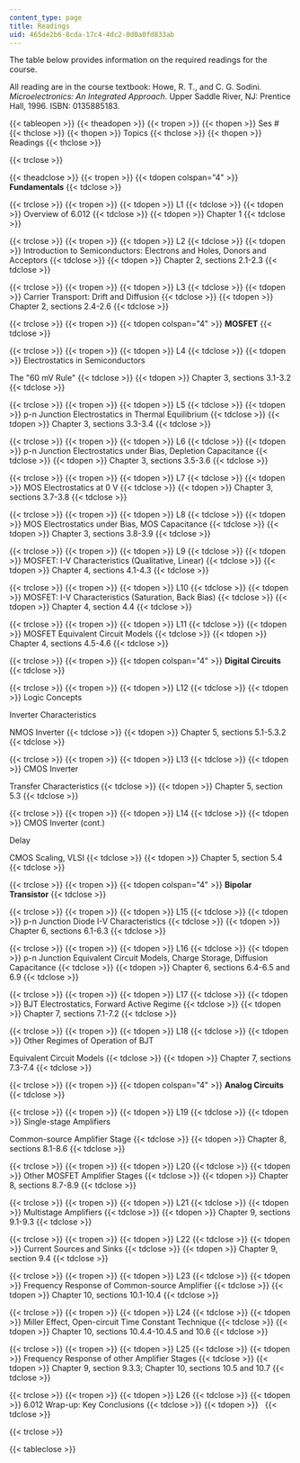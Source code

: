 ```yaml
---
content_type: page
title: Readings
uid: 465de2b6-8cda-17c4-4dc2-0d0a0fd833ab
---
```


The table below provides information on the required readings for the course.

All reading are in the course textbook: Howe, R. T., and C. G. Sodini. _Microelectronics: An Integrated Approach_. Upper Saddle River, NJ: Prentice Hall, 1996. ISBN: 0135885183.

{{< tableopen >}}
{{< theadopen >}}
{{< tropen >}}
{{< thopen >}}
Ses #
{{< thclose >}}
{{< thopen >}}
Topics
{{< thclose >}}
{{< thopen >}}
Readings
{{< thclose >}}

{{< trclose >}}

{{< theadclose >}}
{{< tropen >}}
{{< tdopen colspan="4" >}}
**Fundamentals**
{{< tdclose >}}

{{< trclose >}}
{{< tropen >}}
{{< tdopen >}}
L1
{{< tdclose >}}
{{< tdopen >}}
Overview of 6.012
{{< tdclose >}}
{{< tdopen >}}
Chapter 1
{{< tdclose >}}

{{< trclose >}}
{{< tropen >}}
{{< tdopen >}}
L2
{{< tdclose >}}
{{< tdopen >}}
Introduction to Semiconductors: Electrons and Holes, Donors and Acceptors
{{< tdclose >}}
{{< tdopen >}}
Chapter 2, sections 2.1-2.3
{{< tdclose >}}

{{< trclose >}}
{{< tropen >}}
{{< tdopen >}}
L3
{{< tdclose >}}
{{< tdopen >}}
Carrier Transport: Drift and Diffusion
{{< tdclose >}}
{{< tdopen >}}
Chapter 2, sections 2.4-2.6
{{< tdclose >}}

{{< trclose >}}
{{< tropen >}}
{{< tdopen colspan="4" >}}
**MOSFET**
{{< tdclose >}}

{{< trclose >}}
{{< tropen >}}
{{< tdopen >}}
L4
{{< tdclose >}}
{{< tdopen >}}
Electrostatics in Semiconductors  
  
The "60 mV Rule"
{{< tdclose >}}
{{< tdopen >}}
Chapter 3, sections 3.1-3.2
{{< tdclose >}}

{{< trclose >}}
{{< tropen >}}
{{< tdopen >}}
L5
{{< tdclose >}}
{{< tdopen >}}
p-n Junction Electrostatics in Thermal Equilibrium
{{< tdclose >}}
{{< tdopen >}}
Chapter 3, sections 3.3-3.4
{{< tdclose >}}

{{< trclose >}}
{{< tropen >}}
{{< tdopen >}}
L6
{{< tdclose >}}
{{< tdopen >}}
p-n Junction Electrostatics under Bias, Depletion Capacitance
{{< tdclose >}}
{{< tdopen >}}
Chapter 3, sections 3.5-3.6
{{< tdclose >}}

{{< trclose >}}
{{< tropen >}}
{{< tdopen >}}
L7
{{< tdclose >}}
{{< tdopen >}}
MOS Electrostatics at 0 V
{{< tdclose >}}
{{< tdopen >}}
Chapter 3, sections 3.7-3.8
{{< tdclose >}}

{{< trclose >}}
{{< tropen >}}
{{< tdopen >}}
L8
{{< tdclose >}}
{{< tdopen >}}
MOS Electrostatics under Bias, MOS Capacitance
{{< tdclose >}}
{{< tdopen >}}
Chapter 3, sections 3.8-3.9
{{< tdclose >}}

{{< trclose >}}
{{< tropen >}}
{{< tdopen >}}
L9
{{< tdclose >}}
{{< tdopen >}}
MOSFET: I-V Characteristics (Qualitative, Linear)
{{< tdclose >}}
{{< tdopen >}}
Chapter 4, sections 4.1-4.3
{{< tdclose >}}

{{< trclose >}}
{{< tropen >}}
{{< tdopen >}}
L10
{{< tdclose >}}
{{< tdopen >}}
MOSFET: I-V Characteristics (Saturation, Back Bias)
{{< tdclose >}}
{{< tdopen >}}
Chapter 4, section 4.4
{{< tdclose >}}

{{< trclose >}}
{{< tropen >}}
{{< tdopen >}}
L11
{{< tdclose >}}
{{< tdopen >}}
MOSFET Equivalent Circuit Models
{{< tdclose >}}
{{< tdopen >}}
Chapter 4, sections 4.5-4.6
{{< tdclose >}}

{{< trclose >}}
{{< tropen >}}
{{< tdopen colspan="4" >}}
**Digital Circuits**
{{< tdclose >}}

{{< trclose >}}
{{< tropen >}}
{{< tdopen >}}
L12
{{< tdclose >}}
{{< tdopen >}}
Logic Concepts  
  
Inverter Characteristics  
  
NMOS Inverter
{{< tdclose >}}
{{< tdopen >}}
Chapter 5, sections 5.1-5.3.2
{{< tdclose >}}

{{< trclose >}}
{{< tropen >}}
{{< tdopen >}}
L13
{{< tdclose >}}
{{< tdopen >}}
CMOS Inverter  
  
Transfer Characteristics
{{< tdclose >}}
{{< tdopen >}}
Chapter 5, section 5.3
{{< tdclose >}}

{{< trclose >}}
{{< tropen >}}
{{< tdopen >}}
L14
{{< tdclose >}}
{{< tdopen >}}
CMOS Inverter (cont.)  
  
Delay  
  
CMOS Scaling, VLSI
{{< tdclose >}}
{{< tdopen >}}
Chapter 5, section 5.4
{{< tdclose >}}

{{< trclose >}}
{{< tropen >}}
{{< tdopen colspan="4" >}}
**Bipolar Transistor**
{{< tdclose >}}

{{< trclose >}}
{{< tropen >}}
{{< tdopen >}}
L15
{{< tdclose >}}
{{< tdopen >}}
p-n Junction Diode I-V Characteristics
{{< tdclose >}}
{{< tdopen >}}
Chapter 6, sections 6.1-6.3
{{< tdclose >}}

{{< trclose >}}
{{< tropen >}}
{{< tdopen >}}
L16
{{< tdclose >}}
{{< tdopen >}}
p-n Junction Equivalent Circuit Models, Charge Storage, Diffusion Capacitance
{{< tdclose >}}
{{< tdopen >}}
Chapter 6, sections 6.4-6.5 and 6.9
{{< tdclose >}}

{{< trclose >}}
{{< tropen >}}
{{< tdopen >}}
L17
{{< tdclose >}}
{{< tdopen >}}
BJT Electrostatics, Forward Active Regime
{{< tdclose >}}
{{< tdopen >}}
Chapter 7, sections 7.1-7.2
{{< tdclose >}}

{{< trclose >}}
{{< tropen >}}
{{< tdopen >}}
L18
{{< tdclose >}}
{{< tdopen >}}
Other Regimes of Operation of BJT  
  
Equivalent Circuit Models
{{< tdclose >}}
{{< tdopen >}}
Chapter 7, sections 7.3-7.4
{{< tdclose >}}

{{< trclose >}}
{{< tropen >}}
{{< tdopen colspan="4" >}}
**Analog Circuits**
{{< tdclose >}}

{{< trclose >}}
{{< tropen >}}
{{< tdopen >}}
L19
{{< tdclose >}}
{{< tdopen >}}
Single-stage Amplifiers  
  
Common-source Amplifier Stage
{{< tdclose >}}
{{< tdopen >}}
Chapter 8, sections 8.1-8.6
{{< tdclose >}}

{{< trclose >}}
{{< tropen >}}
{{< tdopen >}}
L20
{{< tdclose >}}
{{< tdopen >}}
Other MOSFET Amplifier Stages
{{< tdclose >}}
{{< tdopen >}}
Chapter 8, sections 8.7-8.9
{{< tdclose >}}

{{< trclose >}}
{{< tropen >}}
{{< tdopen >}}
L21
{{< tdclose >}}
{{< tdopen >}}
Multistage Amplifiers
{{< tdclose >}}
{{< tdopen >}}
Chapter 9, sections 9.1-9.3
{{< tdclose >}}

{{< trclose >}}
{{< tropen >}}
{{< tdopen >}}
L22
{{< tdclose >}}
{{< tdopen >}}
Current Sources and Sinks
{{< tdclose >}}
{{< tdopen >}}
Chapter 9, section 9.4
{{< tdclose >}}

{{< trclose >}}
{{< tropen >}}
{{< tdopen >}}
L23
{{< tdclose >}}
{{< tdopen >}}
Frequency Response of Common-source Amplifier
{{< tdclose >}}
{{< tdopen >}}
Chapter 10, sections 10.1-10.4
{{< tdclose >}}

{{< trclose >}}
{{< tropen >}}
{{< tdopen >}}
L24
{{< tdclose >}}
{{< tdopen >}}
Miller Effect, Open-circuit Time Constant Technique
{{< tdclose >}}
{{< tdopen >}}
Chapter 10, sections 10.4.4-10.4.5 and 10.6
{{< tdclose >}}

{{< trclose >}}
{{< tropen >}}
{{< tdopen >}}
L25
{{< tdclose >}}
{{< tdopen >}}
Frequency Response of other Amplifier Stages
{{< tdclose >}}
{{< tdopen >}}
Chapter 9, section 9.3.3; Chapter 10, sections 10.5 and 10.7
{{< tdclose >}}

{{< trclose >}}
{{< tropen >}}
{{< tdopen >}}
L26
{{< tdclose >}}
{{< tdopen >}}
6.012 Wrap-up: Key Conclusions
{{< tdclose >}}
{{< tdopen >}}
 
{{< tdclose >}}

{{< trclose >}}

{{< tableclose >}}